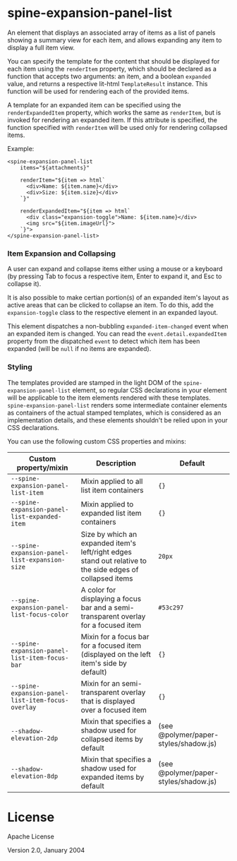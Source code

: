 # spine-expansion-panel-list

An element that displays an associated array of items as a list of panels showing a summary view
for each item, and allows expanding any item to display a full item view.

You can specify the template for the content that should be displayed for each item using the
`renderItem` property, which should be declared as a function that accepts two arguments: an
 item, and a boolean `expanded` value, and returns a respective lit-html `TemplateResult`
 instance. This function will be used for rendering each of the provided items.

A template for an expanded item can be specified using the `renderExpandedItem` property, which
works the same as `renderItem`, but is invoked for rendering an expanded item. If this attribute
is specified, the function specified with `renderItem` will be used only for rendering collapsed
items.

Example:
```
<spine-expansion-panel-list
    items="${attachments}"

    renderItem="${item => html`
      <div>Name: ${item.name}</div>
      <div>Size: ${item.size}</div>
    `}"

    renderExpandedItem="${item => html`
      <div class="expansion-toggle">Name: ${item.name}</div>
      <img src="${item.imageUrl}">
    `}">
</spine-expansion-panel-list>
```

### Item Expansion and Collapsing

A user can expand and collapse items either using a mouse or a keyboard (by pressing Tab to focus
a respective item, Enter to expand it, and Esc to collapse it).

It is also possible to make certian portion(s) of an expanded item's layout as active areas that
can be clicked to collapse an item. To do this, add the `expansion-toggle` class to the
respective element in an expanded layout.

This element dispatches a non-bubbling `expanded-item-changed` event when an expanded item is
changed. You can read the `event.detail.expandedItem` property from the dispatched `event` to
detect which item has been expanded (will be `null` if no items are expanded).

### Styling

The templates provided are stamped in the light DOM of the `spine-expansion-panel-list` element,
so regular CSS declarations in your element will be applicable to the item elements rendered with
these templates. `spine-expansion-panel-list` renders some intermediate container elements as
containers of the actual stamped templates, which is considered as an implementation details, and
these elements shouldn't be relied upon in your CSS declarations.

You can use the following custom CSS properties and mixins:

Custom property/mixin                         | Description                                    | Default
----------------------------------------------|------------------------------------------------|----------
`--spine-expansion-panel-list-item`           | Mixin applied to all list item containers      | `{}`
`--spine-expansion-panel-list-expanded-item`  | Mixin applied to expanded list item containers | `{}`
`--spine-expansion-panel-list-expansion-size` | Size by which an expanded item's left/right edges stand out relative to the side edges of collapsed items | `20px`
`--spine-expansion-panel-list-focus-color`    | A color for displaying a focus bar and a semi-transparent overlay for a focused item | `#53c297`
`--spine-expansion-panel-list-item-focus-bar` | Mixin for a focus bar for a focused item (displayed on the left item's side by default) | `{}`
`--spine-expansion-panel-list-item-focus-overlay` | Mixin for an semi-transparent overlay that is displayed over a focused item | `{}`
`--shadow-elevation-2dp`                      | Mixin that specifies a shadow used for collapsed items by default | (see @polymer/paper-styles/shadow.js)
`--shadow-elevation-8dp`                      | Mixin that specifies a shadow used for expanded items by default  | (see @polymer/paper-styles/shadow.js)

# License

Apache License

Version 2.0, January 2004
